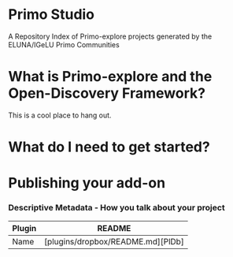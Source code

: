 # Primo Studio
A Repository Index of Primo-explore projects generated by the ELUNA/IGeLU Primo Communities

# What is Primo-explore and the Open-Discovery Framework?
This is a cool place to hang out.

# What do I need to get started?



# Publishing your add-on


### Descriptive Metadata - How you talk about your project

| Plugin | README |
| ------ | ------ |
| Name | [plugins/dropbox/README.md][PlDb] |
